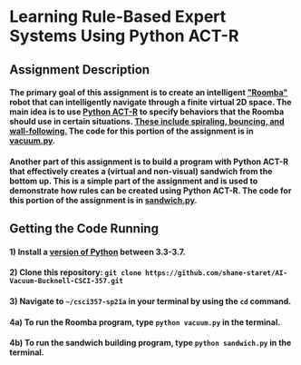 #  Learning Rule-Based Expert Systems Using Python ACT-R

## Assignment Description
#### The primary goal of this assignment is to create an intelligent ["Roomba"](https://www.irobot.com/roomba) robot that can intelligently navigate through a finite virtual 2D space. The main idea is to use [Python ACT-R](https://sites.google.com/site/pythonactr/) to specify behaviors that the Roomba should use in certain situations. [These include spiraling, bouncing, and wall-following.](https://www.cnet.com/home/kitchen-and-household/appliance-science-how-robotic-vacuums-navigate/#) The code for this portion of the assignment is in [vacuum.py](https://github.com/shane-staret/AI-Vacuum-Bucknell-CSCI-357/blob/master/vacuum.py).
#### Another part of this assignment is to build a program with Python ACT-R that effectively creates a (virtual and non-visual) sandwich from the bottom up. This is a simple part of the assignment and is used to demonstrate how rules can be created using Python ACT-R. The code for this portion of the assignment is in [sandwich.py](https://github.com/shane-staret/AI-Vacuum-Bucknell-CSCI-357/blob/master/sandwich.py).

## Getting the Code Running
#### 1) Install a [version of Python](https://www.python.org/downloads/) between 3.3-3.7.
#### 2) Clone this repository: `git clone https://github.com/shane-staret/AI-Vacuum-Bucknell-CSCI-357.git`
#### 3) Navigate to `~/csci357-sp21a` in your terminal by using the `cd` command.
#### 4a) To run the Roomba program, type `python vacuum.py` in the terminal.
#### 4b) To run the sandwich building program, type `python sandwich.py` in the terminal.

<!--
## Important Documents
#### *  [sandwich.py Flow Diagram](https://gitlab.bucknell.edu/krd008/csci357-sp21a/blob/master/docs/sandwich.py%20Flow%20Diagram.pdf)
#### *  [vacuumAgent.py Flow Diagram & GEA Worksheet](https://gitlab.bucknell.edu/krd008/csci357-sp21a/blob/master/docs/CogSci%20Assignment%20GEA%20and%20Flowchart.pdf)
#### *  [vacuumAgent.py Video Example](https://gitlab.bucknell.edu/krd008/csci357-sp21a/blob/master/docs/VacuumVid.mov?expanded=true&viewer=rich)
#### *  [Future Plans](https://gitlab.bucknell.edu/krd008/csci357-sp21a/blob/master/docs/future_plans.pdf)
-->
